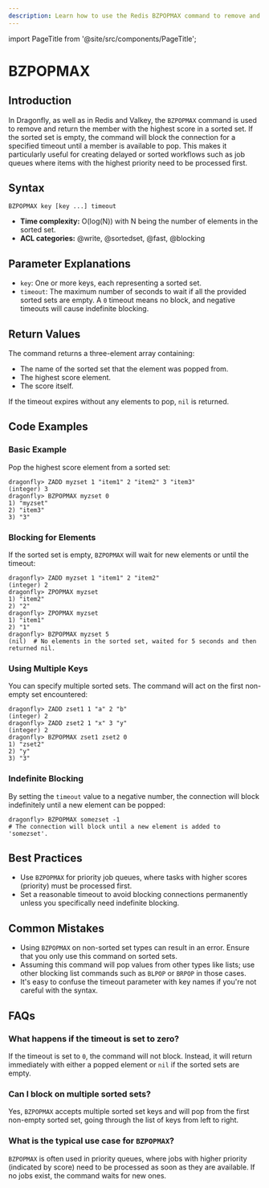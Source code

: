 ```yaml
---
description: Learn how to use the Redis BZPOPMAX command to remove and return the highest score member from sorted sets, plus expert tips beyond the official Redis docs.
---
```


import PageTitle from '@site/src/components/PageTitle';

# BZPOPMAX

<PageTitle title="Redis BZPOPMAX Explained (Better Than Official Docs)" />

## Introduction

In Dragonfly, as well as in Redis and Valkey, the `BZPOPMAX` command is used to remove and return the member with the highest score in a sorted set.
If the sorted set is empty, the command will block the connection for a specified timeout until a member is available to pop.
This makes it particularly useful for creating delayed or sorted workflows such as job queues where items with the highest priority need to be processed first.

## Syntax

```shell
BZPOPMAX key [key ...] timeout
```

- **Time complexity:** O(log(N)) with N being the number of elements in the sorted set.
- **ACL categories:** @write, @sortedset, @fast, @blocking

## Parameter Explanations

- `key`: One or more keys, each representing a sorted set.
- `timeout`: The maximum number of seconds to wait if all the provided sorted sets are empty. A `0` timeout means no block, and negative timeouts will cause indefinite blocking.

## Return Values

The command returns a three-element array containing:

- The name of the sorted set that the element was popped from.
- The highest score element.
- The score itself.

If the timeout expires without any elements to pop, `nil` is returned.

## Code Examples

### Basic Example

Pop the highest score element from a sorted set:

```shell
dragonfly> ZADD myzset 1 "item1" 2 "item2" 3 "item3"
(integer) 3
dragonfly> BZPOPMAX myzset 0
1) "myzset"
2) "item3"
3) "3"
```

### Blocking for Elements

If the sorted set is empty, `BZPOPMAX` will wait for new elements or until the timeout:

```shell
dragonfly> ZADD myzset 1 "item1" 2 "item2"
(integer) 2
dragonfly> ZPOPMAX myzset
1) "item2"
2) "2"
dragonfly> ZPOPMAX myzset
1) "item1"
2) "1"
dragonfly> BZPOPMAX myzset 5
(nil)  # No elements in the sorted set, waited for 5 seconds and then returned nil.
```

### Using Multiple Keys

You can specify multiple sorted sets.
The command will act on the first non-empty set encountered:

```shell
dragonfly> ZADD zset1 1 "a" 2 "b"
(integer) 2
dragonfly> ZADD zset2 1 "x" 3 "y"
(integer) 2
dragonfly> BZPOPMAX zset1 zset2 0
1) "zset2"
2) "y"
3) "3"
```

### Indefinite Blocking

By setting the `timeout` value to a negative number, the connection will block indefinitely until a new element can be popped:

```shell
dragonfly> BZPOPMAX somezset -1
# The connection will block until a new element is added to 'somezset'.
```

## Best Practices

- Use `BZPOPMAX` for priority job queues, where tasks with higher scores (priority) must be processed first.
- Set a reasonable timeout to avoid blocking connections permanently unless you specifically need indefinite blocking.

## Common Mistakes

- Using `BZPOPMAX` on non-sorted set types can result in an error. Ensure that you only use this command on sorted sets.
- Assuming this command will pop values from other types like lists; use other blocking list commands such as `BLPOP` or `BRPOP` in those cases.
- It's easy to confuse the timeout parameter with key names if you're not careful with the syntax.

## FAQs

### What happens if the timeout is set to zero?

If the timeout is set to `0`, the command will not block. Instead, it will return immediately with either a popped element or `nil` if the sorted sets are empty.

### Can I block on multiple sorted sets?

Yes, `BZPOPMAX` accepts multiple sorted set keys and will pop from the first non-empty sorted set, going through the list of keys from left to right.

### What is the typical use case for `BZPOPMAX`?

`BZPOPMAX` is often used in priority queues, where jobs with higher priority (indicated by score) need to be processed as soon as they are available. If no jobs exist, the command waits for new ones.
